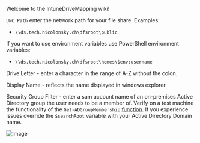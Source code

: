 Welcome to the IntuneDriveMapping wiki!



`UNC Path` enter the network path for your file share. Examples:

* `\\ds.tech.nicolonsky.ch\dfsroot\public`

If you want to use environment variables use PowerShell environment variables:
* `\\ds.tech.nicolonsky.ch\dfsroot\homes\$env:username`

Drive Letter - enter a character in the range of A-Z without the colon.

Display Name - reflects the name displayed in windows explorer.

Security Group Filter - enter a sam account name of an on-premises Active Directory group the user needs to be a member of. Verify on a test machine the functionality of the `Get-ADGroupMembership` [function](https://github.com/nicolonsky/IntuneDriveMapping/blob/master/IntuneDriveMapping/wwwroot/bin/IntuneDriveMappingTemplate.ps1#L35). If you experience issues override the `$searchRoot` variable with your Active Directory Domain name.

![image](https://user-images.githubusercontent.com/32899754/88683436-1750f280-d0f4-11ea-8397-6ac41b894b33.png)